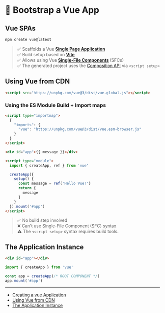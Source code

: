 # 🚀 Bootstrap a Vue App

## Vue SPAs

```bash
npm create vue@latest
```

> ✅ Scaffolds a Vue [**Single Page Application**](https://vuejs.org/guide/extras/ways-of-using-vue#single-page-application-spa) <br/>
> ✅ Build setup based on [**Vite**](https://vitejs.dev/) <br/>
> ✅ Allows using Vue [**Single-File Components**](https://vuejs.org/guide/scaling-up/sfc) (SFCs) <br/>
> ✅ The generated project uses the [Composition API](https://vuejs.org/guide/introduction#composition-api) via `<script setup>` <br/>

## Using Vue from CDN

```html
<script src="https://unpkg.com/vue@3/dist/vue.global.js"></script>
```

### Using the ES Module Build + Import maps
```html
<script type="importmap">
  {
    "imports": {
      "vue": "https://unpkg.com/vue@3/dist/vue.esm-browser.js"
    }
  }
</script>

<div id="app">{{ message }}</div>

<script type="module">
  import { createApp, ref } from 'vue'

  createApp({
    setup() {
      const message = ref('Hello Vue!')
      return {
        message
      }
    }
  }).mount('#app')
</script>
```

> ✅ No build step involved <br/>
> ❌ Can't use Single-File Component (SFC) syntax <br/>
> ⚠️ The `<script setup>` syntax requires build tools. <br/>


## The Application Instance

```html
<div id="app"></div>
```

```ts
import { createApp } from 'vue'

const app = createApp(/* ROOT COMPONENT */)
app.mount('#app')
```

--- 

- [Creating a vue Application](https://vuejs.org/guide/quick-start.html#creating-a-vue-application)
- [Using Vue from CDN](https://vuejs.org/guide/quick-start.html#using-vue-from-cdn)
- [The Application Instance](https://vuejs.org/guide/essentials/application.html#the-application-instance)